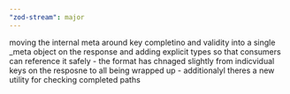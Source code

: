 ```yaml
---
"zod-stream": major
---
```


moving the internal meta around key completino and validity into a single \_meta object on the response and adding explicit types so that consumers can reference it safely - the format has chnaged slightly from indicvidual keys on the resposne to all being wrapped up - additionalyl theres a new utility for checking completed paths
